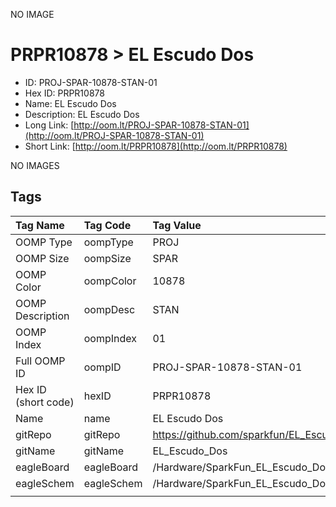 


  
NO IMAGE  
# PRPR10878 > EL Escudo Dos

- ID: PROJ-SPAR-10878-STAN-01
- Hex ID: PRPR10878
- Name: EL Escudo Dos
- Description: EL Escudo Dos
- Long Link: [http://oom.lt/PROJ-SPAR-10878-STAN-01](http://oom.lt/PROJ-SPAR-10878-STAN-01)
- Short Link: [http://oom.lt/PRPR10878](http://oom.lt/PRPR10878)
  
NO IMAGES  
## Tags
  

|Tag Name|Tag Code|Tag Value|
| :--- | :--- | :--- |
|OOMP Type|oompType|PROJ|
|OOMP Size|oompSize|SPAR|
|OOMP Color|oompColor|10878|
|OOMP Description|oompDesc|STAN|
|OOMP Index|oompIndex|01|
|Full OOMP ID|oompID|PROJ-SPAR-10878-STAN-01|
|Hex ID (short code)|hexID|PRPR10878|
|Name|name|EL Escudo Dos|
|gitRepo|gitRepo|https://github.com/sparkfun/EL_Escudo_Dos|
|gitName|gitName|EL_Escudo_Dos|
|eagleBoard|eagleBoard|/Hardware/SparkFun_EL_Escudo_Dos.brd|
|eagleSchem|eagleSchem|/Hardware/SparkFun_EL_Escudo_Dos.sch|
||||
